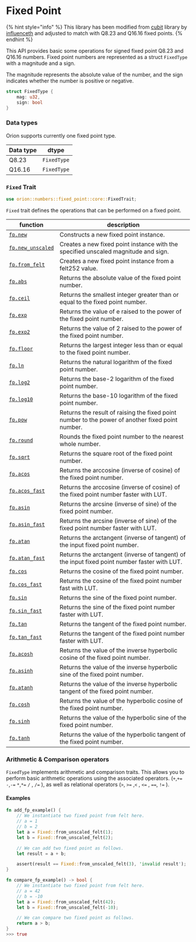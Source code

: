 # Fixed Point

{% hint style="info" %}
This library has been modified from [cubit](https://github.com/influenceth/cubit) library by [influenceth](https://github.com/influenceth) and adjusted to match with Q8.23 and Q16.16 fixed points.
{% endhint %}

This API provides basic some operations for signed fixed point Q8.23 and Q16.16 numbers. Fixed point numbers are represented as a struct `FixedType` with a magnitude and a sign.

The magnitude represents the absolute value of the number, and the sign indicates whether the number is positive or negative.

```rust
struct FixedType {
    mag: u32,
    sign: bool
}
```

### Data types

Orion supports currently one fixed point type.

| Data type | dtype       |
| --------- | ----------- |
| Q8.23     | `FixedType` |
| Q16.16    | `FixedType` |

### **`Fixed` Trait**

```rust
use orion::numbers::fixed_point::core::FixedTrait;
```

`Fixed` trait defines the operations that can be performed on a fixed point.

| function | description |
| --- | --- |
| [`fp.new`](fp.new.md) | Constructs a new fixed point instance. |
| [`fp.new_unscaled`](fp.new\_unscaled.md) | Creates a new fixed point instance with the specified unscaled magnitude and sign. |
| [`fp.from_felt`](fp.from\_felt.md) | Creates a new fixed point instance from a felt252 value. |
| [`fp.abs`](fp.abs.md) | Returns the absolute value of the fixed point number. |
| [`fp.ceil`](fp.ceil.md) | Returns the smallest integer greater than or equal to the fixed point number. |
| [`fp.exp`](fp.exp.md) | Returns the value of e raised to the power of the fixed point number. |
| [`fp.exp2`](fp.exp2.md) | Returns the value of 2 raised to the power of the fixed point number. |
| [`fp.floor`](fp.floor.md) | Returns the largest integer less than or equal to the fixed point number. |
| [`fp.ln`](fp.ln.md) | Returns the natural logarithm of the fixed point number. |
| [`fp.log2`](fp.log2.md) | Returns the base-2 logarithm of the fixed point number. |
| [`fp.log10`](fp.log10.md) | Returns the base-10 logarithm of the fixed point number. |
| [`fp.pow`](fp.pow.md) | Returns the result of raising the fixed point number to the power of another fixed point number. |
| [`fp.round`](fp.round.md) | Rounds the fixed point number to the nearest whole number. |
| [`fp.sqrt`](fp.sqrt.md) | Returns the square root of the fixed point number. |
| [`fp.acos`](fp.acos.md) | Returns the  arccosine (inverse of cosine) of the fixed point number. |
| [`fp.acos_fast`](fp.acos\_fast.md) | Returns the  arccosine (inverse of cosine) of the fixed point number faster with LUT. |
| [`fp.asin`](fp.asin.md) | Returns the  arcsine (inverse of sine) of the fixed point number. |
| [`fp.asin_fast`](fp.asin\_fast.md) | Returns the  arcsine (inverse of sine) of the fixed point number faster with LUT. |
| [`fp.atan`](fp.atan.md) | Returns the arctangent (inverse of tangent) of the input fixed point number. |
| [`fp.atan_fast`](fp.atan\_fast.md) | Returns the arctangent (inverse of tangent) of the input fixed point number faster with LUT. |
| [`fp.cos`](fp.cos.md) | Returns the cosine of the fixed point number. |
| [`fp.cos_fast`](fp.cos\_fast.md) | Returns the cosine of the fixed point number fast with LUT. |
| [`fp.sin`](fp.sin.md) | Returns the sine of the fixed point number. |
| [`fp.sin_fast`](fp.sin\_fast.md) | Returns the sine of the fixed point number faster with LUT. |
| [`fp.tan`](fp.tan.md) | Returns the tangent of the fixed point number. |
| [`fp.tan_fast`](fp.tan\_fast.md) | Returns the tangent of the fixed point number faster with LUT. |
| [`fp.acosh`](fp.acosh.md) | Returns the value of the inverse hyperbolic cosine of the fixed point number. |
| [`fp.asinh`](fp.asinh.md) | Returns the value of the inverse hyperbolic sine of the fixed point number. |
| [`fp.atanh`](fp.atanh.md) | Returns the value of the inverse hyperbolic tangent of the fixed point number. |
| [`fp.cosh`](fp.cosh.md) | Returns the value of the hyperbolic cosine of the fixed point number. |
| [`fp.sinh`](fp.sinh.md) | Returns the value of the hyperbolic sine of the fixed point number. |
| [`fp.tanh`](fp.tanh.md) | Returns the value of the hyperbolic tangent of the fixed point number. |

### Arithmetic & Comparison operators

`FixedType` implements arithmetic and comparison traits. This allows you to perform basic arithmetic operations using the associated operators. (`+`,`+=` `-`,`-=` `*`,`*=` `/` , `/=` ), as well as relational operators (`>`, `>=` ,`<` , `<=` , `==`, `!=` ).

#### Examples

```rust
fn add_fp_example() {
    // We instantiate two fixed point from felt here.
    // a = 1
    // b = 2
    let a = Fixed::from_unscaled_felt(1);
    let b = Fixed::from_unscaled_felt(2);

    // We can add two fixed point as follows.
    let result = a + b;

    assert(result == Fixed::from_unscaled_felt(3), 'invalid result');
}
```

```rust
fn compare_fp_example() -> bool {
    // We instantiate two fixed point from felt here.
    // a = 42
    // b = -10
    let a = Fixed::from_unscaled_felt(42);
    let b = Fixed::from_unscaled_felt(-10);

    // We can compare two fixed point as follows.
    return a > b;
}
>>> true
```
